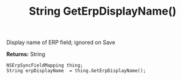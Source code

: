 ﻿---
uid: crmscript_ref_NSErpSyncFieldMapping_GetErpDisplayName
title: String GetErpDisplayName()
intellisense: NSErpSyncFieldMapping.GetErpDisplayName
keywords: NSErpSyncFieldMapping, GetErpDisplayName
so.topic: reference
---

Display name of ERP field; ignored on Save

**Returns:** String


```crmscript
NSErpSyncFieldMapping thing;
String erpDisplayName  = thing.GetErpDisplayName();
```


